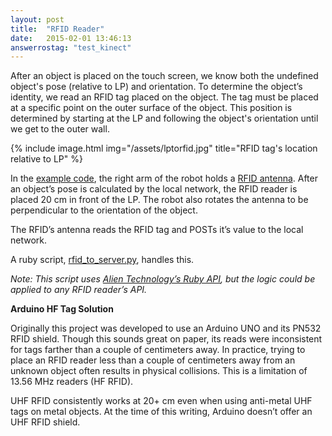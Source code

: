 ```yaml
---
layout: post
title:  "RFID Reader"
date:   2015-02-01 13:46:13
answerrostag: "test_kinect"
---
```


After an object is placed on the touch screen, we know both the undefined object's pose (relative to LP) and orientation. To determine the object’s identity, we read an RFID tag placed on the object. The tag must be placed at a specific point on the outer surface of the object. This position is determined by starting at the LP and following the object's orientation until we get to the outer wall.

{% include image.html img="/assets/lptorfid.jpg" title="RFID tag's location relative to LP" %}

In the [example code](https://github.com/markwsilliman/Liatris), the right arm of the robot holds a [RFID antenna](http://liatris.org/2015/02/01/12/).  After an object’s pose is calculated by the local network, the RFID reader is placed 20 cm in front of the LP. The robot also rotates the antenna to be perpendicular to the orientation of the object.

The RFID’s antenna reads the RFID tag and POSTs it’s value to the local network.

A ruby script, [rfid_to_server.py](https://github.com/markwsilliman/Liatris/blob/master/RFID_Reader/rfid_to_server.rb), handles this.

*Note: This script uses [Alien Technology’s Ruby API](http://liatris.org/2015/02/01/12/), but the logic could be applied to any RFID reader’s API.*

**Arduino HF Tag Solution**

Originally this project was developed to use an Arduino UNO and its PN532 RFID shield. Though this sounds great on paper, its reads were inconsistent for tags farther than a couple of centimeters away. In practice, trying to place an RFID reader less than a couple of centimeters away from an unknown object often results in physical collisions. This is a limitation of 13.56 MHz readers (HF RFID).

UHF RFID consistently works at 20+ cm even when using anti-metal UHF tags on metal objects.  At the time of this writing, Arduino doesn’t offer an UHF RFID shield.
